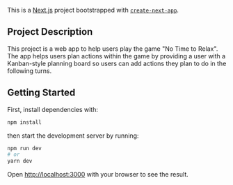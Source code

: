 This is a [Next.js](https://nextjs.org/) project bootstrapped with [`create-next-app`](https://github.com/vercel/next.js/tree/canary/packages/create-next-app).

## Project Description

This project is a web app to help users play the game "No Time to Relax". The app helps users plan actions within the game by providing a user with a Kanban-style planning board so users can add actions they plan to do in the following turns.

## Getting Started

First, install dependencies with:

```bash
npm install
```

then start the development server by running:

```bash
npm run dev
# or
yarn dev
```

Open [http://localhost:3000](http://localhost:3000) with your browser to see the result.


